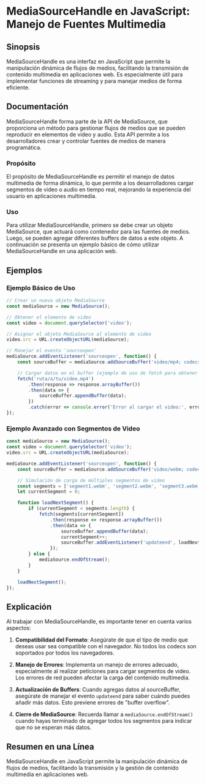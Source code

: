 <!--
Meta Description: # MediaSourceHandle en JavaScript: Manejo de Fuentes Multimedia ## Sinopsis MediaSourceHandle es una interfaz en JavaScript que permite la manipulació...
Meta Keywords: video, mediasource, para, mediasourcehandle, que
-->

# MediaSourceHandle en JavaScript: Manejo de Fuentes Multimedia

## Sinopsis
MediaSourceHandle es una interfaz en JavaScript que permite la manipulación dinámica de flujos de medios, facilitando la transmisión de contenido multimedia en aplicaciones web. Es especialmente útil para implementar funciones de streaming y para manejar medios de forma eficiente.

## Documentación
MediaSourceHandle forma parte de la API de MediaSource, que proporciona un método para gestionar flujos de medios que se pueden reproducir en elementos de video y audio. Esta API permite a los desarrolladores crear y controlar fuentes de medios de manera programática.

### Propósito
El propósito de MediaSourceHandle es permitir el manejo de datos multimedia de forma dinámica, lo que permite a los desarrolladores cargar segmentos de video o audio en tiempo real, mejorando la experiencia del usuario en aplicaciones multimedia.

### Uso
Para utilizar MediaSourceHandle, primero se debe crear un objeto MediaSource, que actuará como contenedor para las fuentes de medios. Luego, se pueden agregar diferentes buffers de datos a este objeto. A continuación se presenta un ejemplo básico de cómo utilizar MediaSourceHandle en una aplicación web.

## Ejemplos

### Ejemplo Básico de Uso

```javascript
// Crear un nuevo objeto MediaSource
const mediaSource = new MediaSource();

// Obtener el elemento de video
const video = document.querySelector('video');

// Asignar el objeto MediaSource al elemento de video
video.src = URL.createObjectURL(mediaSource);

// Manejar el evento 'sourceopen'
mediaSource.addEventListener('sourceopen', function() {
    const sourceBuffer = mediaSource.addSourceBuffer('video/mp4; codecs="avc1.64001E, mp4a.40.2"');

    // Cargar datos en el buffer (ejemplo de uso de fetch para obtener un video)
    fetch('ruta/a/tu/video.mp4')
        .then(response => response.arrayBuffer())
        .then(data => {
            sourceBuffer.appendBuffer(data);
        })
        .catch(error => console.error('Error al cargar el video:', error));
});
```

### Ejemplo Avanzado con Segmentos de Video

```javascript
const mediaSource = new MediaSource();
const video = document.querySelector('video');
video.src = URL.createObjectURL(mediaSource);

mediaSource.addEventListener('sourceopen', function() {
    const sourceBuffer = mediaSource.addSourceBuffer('video/webm; codecs="vp8, vorbis"');

    // Simulación de carga de múltiples segmentos de video
    const segments = ['segment1.webm', 'segment2.webm', 'segment3.webm'];
    let currentSegment = 0;

    function loadNextSegment() {
        if (currentSegment < segments.length) {
            fetch(segments[currentSegment])
                .then(response => response.arrayBuffer())
                .then(data => {
                    sourceBuffer.appendBuffer(data);
                    currentSegment++;
                    sourceBuffer.addEventListener('updateend', loadNextSegment);
                });
        } else {
            mediaSource.endOfStream();
        }
    }

    loadNextSegment();
});
```

## Explicación
Al trabajar con MediaSourceHandle, es importante tener en cuenta varios aspectos:

1. **Compatibilidad del Formato**: Asegúrate de que el tipo de medio que deseas usar sea compatible con el navegador. No todos los codecs son soportados por todos los navegadores.

2. **Manejo de Errores**: Implementa un manejo de errores adecuado, especialmente al realizar peticiones para cargar segmentos de video. Los errores de red pueden afectar la carga del contenido multimedia.

3. **Actualización de Buffers**: Cuando agregas datos al sourceBuffer, asegúrate de manejar el evento `updateend` para saber cuándo puedes añadir más datos. Esto previene errores de "buffer overflow".

4. **Cierre de MediaSource**: Recuerda llamar a `mediaSource.endOfStream()` cuando hayas terminado de agregar todos los segmentos para indicar que no se esperan más datos.

## Resumen en una Línea
MediaSourceHandle en JavaScript permite la manipulación dinámica de flujos de medios, facilitando la transmisión y la gestión de contenido multimedia en aplicaciones web.
